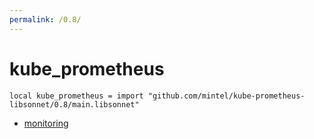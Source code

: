 ```yaml
---
permalink: /0.8/
---
```


# kube_prometheus

```jsonnet
local kube_prometheus = import "github.com/mintel/kube-prometheus-libsonnet/0.8/main.libsonnet"
```



* [monitoring](monitoring/index.md)